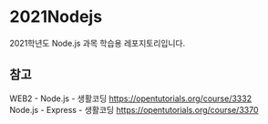 # 2021Nodejs
2021학년도 Node.js 과목 학습용 레포지토리입니다.

## 참고
WEB2 - Node.js - 생활코딩 https://opentutorials.org/course/3332 <br>
Node.js - Express - 생활코딩 https://opentutorials.org/course/3370
